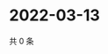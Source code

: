# 2022-03-13

共 0 条

<!-- BEGIN WEIBO -->
<!-- 最后更新时间 Sun Mar 13 2022 20:23:58 GMT+0800 (China Standard Time) -->

<!-- END WEIBO -->
